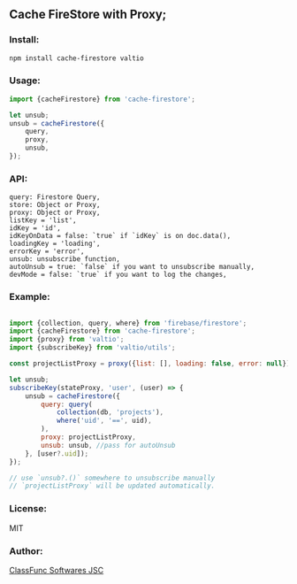 ## Cache FireStore with Proxy;

### Install:

```bash
npm install cache-firestore valtio
```

### Usage:

```js
import {cacheFirestore} from 'cache-firestore';

let unsub;
unsub = cacheFirestore({
    query,
    proxy,
    unsub,
});
```

### API:

```
query: Firestore Query,
store: Object or Proxy,
proxy: Object or Proxy,
listKey = 'list',
idKey = 'id',
idKeyOnData = false: `true` if `idKey` is on doc.data(),
loadingKey = 'loading',
errorKey = 'error',
unsub: unsubscribe function,
autoUnsub = true: `false` if you want to unsubscribe manually,
devMode = false: `true` if you want to log the changes,
```

### Example:

```js

import {collection, query, where} from 'firebase/firestore';
import {cacheFirestore} from 'cache-firestore';
import {proxy} from 'valtio';
import {subscribeKey} from 'valtio/utils';

const projectListProxy = proxy({list: [], loading: false, error: null});

let unsub;
subscribeKey(stateProxy, 'user', (user) => {
    unsub = cacheFirestore({
        query: query(
            collection(db, 'projects'),
            where('uid', '==', uid),
        ),
        proxy: projectListProxy,
        unsub: unsub, //pass for autoUnsub
    }, [user?.uid]);
});

// use `unsub?.()` somewhere to unsubscribe manually
// `projectListProxy` will be updated automatically.
```

### License:
MIT

### Author:
[ClassFunc Softwares JSC](https://classfunc.com)
    

